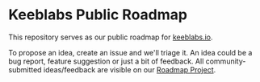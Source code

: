 # Keeblabs Public Roadmap

This repository serves as our public roadmap for [keeblabs.io](https://keeblabs.io). 

To propose an idea, create an issue and we'll triage it. An idea could be a bug report, feature suggestion or just a bit of feedback. All community-submitted ideas/feedback are visible on our [Roadmap Project](https://github.com/orgs/keeblabs/projects/1).
